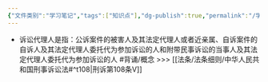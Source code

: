 ```yaml
---
{"文件类别":"学习笔记","tags":["知识点"],"dg-publish":true,"permalink":"/学习笔记studyup/知识点cheese/诉讼代理人/","dgPassFrontmatter":true,"created":"2024-09-14T15:54:07.377+08:00","updated":"2024-09-30T11:33:40.509+08:00"}
---
```


- 诉讼代理人是指：公诉案件的被害人及其法定代理人或者近亲属、自诉案件的自诉人及其法定代理人委托代为参加诉讼的人和附带民事诉讼的当事人及其法定代理人委托代为参加诉讼的人 #背诵/概念  >>> [[法条/法条细则/中华人民共和国刑事诉讼法#^t108\|刑诉第108条Ⅴ]]
